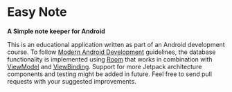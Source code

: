 # Easy Note

__A Simple note keeper for Android__

This is an educational application written as part of an Android development course.
To follow [Modern Android Development][3] guidelines, the database functionality is implemented using [Room][1] that works in combination with
[ViewModel][2] and [ViewBinding][4]. Support for more Jetpack architecture components
and testing might be added in future.
Feel free to send pull requests with your suggested improvements.

[1]: https://developer.android.com/training/data-storage/room/
[2]: https://developer.android.com/topic/libraries/architecture/viewmodel
[3]: https://developer.android.com/modern-android-development
[4]: https://developer.android.com/topic/libraries/view-binding


